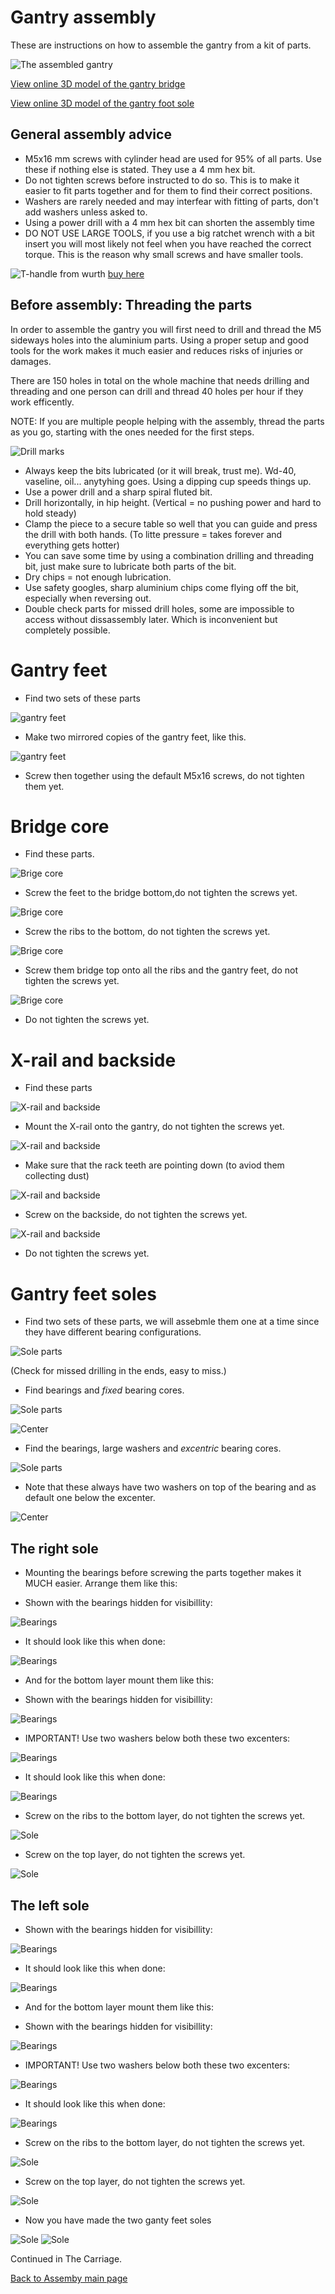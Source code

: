 
# Gantry assembly

These are instructions on how to assemble the gantry from a kit of parts.

![The assembled gantry](./img/assembly/gantry.jpg)

[View online 3D model of the gantry bridge](https://a360.co/2Mpi5Ib)

[View online 3D model of the gantry foot sole](https://a360.co/2MvIG6q)

## General assembly advice

* M5x16 mm screws with cylinder head are used for 95% of all parts. Use these if nothing else is stated. They use a 4 mm hex bit.
* Do not tighten screws before instructed to do so. This is to make it easier to fit parts together and for them to find their correct positions.
* Washers are rarely needed and may interfear with fitting of parts, don't add washers unless asked to.
* Using a power drill with a 4 mm hex bit can shorten the assembly time
* DO NOT USE LARGE TOOLS, if you use a big ratchet wrench with a bit insert you will most likely not feel when you have reached the correct torque. This is the reason why small screws and have smaller tools.

![T-handle from wurth](./img/assembly/t-handle_4mm.JPG) [buy here](https://nettbutikk.wuerth.no/haandverktoy/skrutrekkere-og-sekskantnokler/skrutrekkere-hex-for-innvendig-6-kt/t-haandtak-hex-skrutrekker)

## Before assembly: Threading the parts

In order to assemble the gantry you will first need to drill and thread the M5 sideways holes into the aluminium parts. 
Using a proper setup and good tools for the work makes it much easier and reduces risks of injuries or damages.

There are 150 holes in total on the whole machine that needs drilling and threading and one person can drill and thread 40 holes per hour if they work efficently.

NOTE: If you are multiple people helping with the assembly, thread the parts as you go, starting with the ones needed for the first steps.

![Drill marks](https://github.com/fellesverkstedet/fabricatable-machines/raw/master/humphrey-large-format-cnc/humphrey_v3/img/assembly/drill_marks.jpg)

* Always keep the bits lubricated (or it will break, trust me). Wd-40, vaseline, oil... anytyhing goes. Using a dipping cup speeds things up.
* Use a power drill and a sharp spiral fluted bit.
* Drill horizontally, in hip height. (Vertical = no pushing power and hard to hold steady)
* Clamp the piece to a secure table so well that you can guide and press the drill with both hands. (To litte pressure = takes forever and everything gets hotter) 
* You can save some time by using a combination drilling and threading bit, just make sure to lubricate both parts of the bit.
* Dry chips = not enough lubrication.
* Use safety googles, sharp aluminium chips come flying off the bit, especially when reversing out.
* Double check parts for missed drill holes, some are impossible to access without dissassembly later. Which is inconvenient but completely possible.

# Gantry feet

* Find two sets of these parts

![gantry feet](./img/assembly/gantry_feet2.jpg)

* Make two mirrored copies of the gantry feet, like this.

![gantry feet](./img/assembly/gantry_feet.jpg)

* Screw then together using the default M5x16 screws, do not tighten them yet.

# Bridge core

* Find these parts.

![Brige core](./img/assembly/bridge_core.JPG)

* Screw the feet to the bridge bottom,do not tighten the screws yet.

![Brige core](./img/assembly/bridge_core2.JPG)

* Screw the ribs to the bottom, do not tighten the screws yet.

![Brige core](./img/assembly/bridge_core3.JPG)

* Screw them bridge top onto all the ribs and the gantry feet, do not tighten the screws yet.

![Brige core](./img/assembly/bridge_core4.JPG)

* Do not tighten the screws yet.

# X-rail and backside

* Find these parts

![X-rail and backside](./img/assembly/x-rail-backside.JPG)

* Mount the X-rail onto the gantry, do not tighten the screws yet.

![X-rail and backside](./img/assembly/x-rail-backside2.JPG)

* Make sure that the rack teeth are pointing down (to aviod them collecting dust)

![X-rail and backside](./img/assembly/x-rail-backside_teeth_up.JPG)

* Screw on the backside, do not tighten the screws yet.

![X-rail and backside](./img/assembly/x-rail-backside3.JPG)

* Do not tighten the screws yet.

# Gantry feet soles

* Find two sets of these parts, we will assebmle them one at a time since they have different bearing configurations.

![Sole parts](./img/assembly/sole_parts.JPG)

(Check for missed drilling in the ends, easy to miss.)

* Find bearings and *fixed* bearing cores.

![Sole parts](./img/assembly/center_exploded.JPG)

![Center](./img/assembly/center.JPG)

* Find the bearings, large washers and *excentric* bearing cores.

![Sole parts](./img/assembly/excenter_exploded.JPG)

* Note that these always have two washers on top of the bearing and as default one below the excenter.

![Center](./img/assembly/excenter.JPG)

## The right sole

* Mounting the bearings before screwing the parts together makes it MUCH easier. Arrange them like this:

* Shown with the bearings hidden for visibillity:

![Bearings](./img/assembly/sole_vertical1.JPG)

* It should look like this when done:

![Bearings](./img/assembly/sole_vertical2.JPG)

* And for the bottom layer mount them like this:

* Shown with the bearings hidden for visibillity:
 
![Bearings](./img/assembly/motor_layer_cores.JPG)

* IMPORTANT! Use two washers below both these two excenters:

![Bearings](./img/assembly/two_washers_below.JPG)

* It should look like this when done:

![Bearings](./img/assembly/motor_layer_cores2.JPG) 

* Screw on the ribs to the bottom layer, do not tighten the screws yet.

![Sole](./img/assembly/sole2.JPG) 

* Screw on the top layer, do not tighten the screws yet.

![Sole](./img/assembly/sole.JPG) 

## The left sole

* Shown with the bearings hidden for visibillity:

![Bearings](./img/assembly/sole_vertical1_mirror.JPG)

* It should look like this when done:

![Bearings](./img/assembly/sole_vertical2_mirror.JPG)

* And for the bottom layer mount them like this:

* Shown with the bearings hidden for visibillity:
 
![Bearings](./img/assembly/motor_layer_cores_mirror.JPG)

* IMPORTANT! Use two washers below both these two excenters:

![Bearings](./img/assembly/two_washers_below.JPG)

* It should look like this when done:

![Bearings](./img/assembly/motor_layer_cores2_mirror.JPG) 

* Screw on the ribs to the bottom layer, do not tighten the screws yet.

![Sole](./img/assembly/sole2_mirror.JPG) 

* Screw on the top layer, do not tighten the screws yet.

![Sole](./img/assembly/sole_mirror.JPG) 

* Now you have made the two ganty feet soles

![Sole](./img/assembly/sole_mirror.JPG) ![Sole](./img/assembly/sole.JPG) 

Continued in The Carriage.

[Back to Assemby main page](assembly.md)
